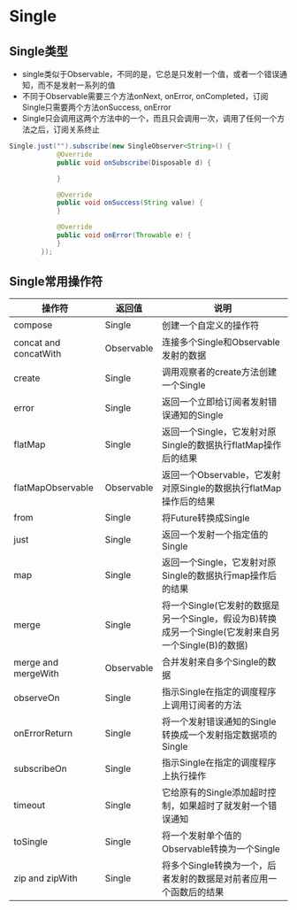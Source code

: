 # Single

## Single类型

- single类似于Observable，不同的是，它总是只发射一个值，或者一个错误通知，而不是发射一系列的值
- 不同于Observable需要三个方法onNext, onError, onCompleted，订阅Single只需要两个方法onSuccess, onError
- Single只会调用这两个方法中的一个，而且只会调用一次，调用了任何一个方法之后，订阅关系终止

```java
Single.just("").subscribe(new SingleObserver<String>() {
            @Override
            public void onSubscribe(Disposable d) {

            }

            @Override
            public void onSuccess(String value) {
            }

            @Override
            public void onError(Throwable e) {
            }
        });
```

## Single常用操作符

| 操作符                | 返回值     | 说明                                                                                                 |
| --------------------- | ---------- | ---------------------------------------------------------------------------------------------------- |
| compose               | Single     | 创建一个自定义的操作符                                                                               |
| concat and concatWith | Observable | 连接多个Single和Observable发射的数据                                                                 |
| create                | Single     | 调用观察者的create方法创建一个Single                                                                 |
| error                 | Single     | 返回一个立即给订阅者发射错误通知的Single                                                             |
| flatMap               | Single     | 返回一个Single，它发射对原Single的数据执行flatMap操作后的结果                                        |
| flatMapObservable     | Observable | 返回一个Observable，它发射对原Single的数据执行flatMap操作后的结果                                    |
| from                  | Single     | 将Future转换成Single                                                                                 |
| just                  | Single     | 返回一个发射一个指定值的Single                                                                       |
| map                   | Single     | 返回一个Single，它发射对原Single的数据执行map操作后的结果                                            |
| merge                 | Single     | 将一个Single(它发射的数据是另一个Single，假设为B)转换成另一个Single(它发射来自另一个Single(B)的数据) |
| merge and mergeWith   | Observable | 合并发射来自多个Single的数据                                                                         |
| observeOn             | Single     | 指示Single在指定的调度程序上调用订阅者的方法                                                         |
| onErrorReturn         | Single     | 将一个发射错误通知的Single转换成一个发射指定数据项的Single                                           |
| subscribeOn           | Single     | 指示Single在指定的调度程序上执行操作                                                                 |
| timeout               | Single     | 它给原有的Single添加超时控制，如果超时了就发射一个错误通知                                           |
| toSingle              | Single     | 将一个发射单个值的Observable转换为一个Single                                                         |
| zip and zipWith       | Single     | 将多个Single转换为一个，后者发射的数据是对前者应用一个函数后的结果                                   |

